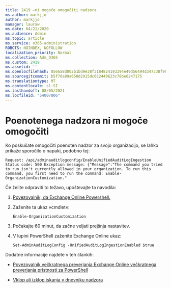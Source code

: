 ```yaml
---
title: 2419 –ni mogoče omogočiti nadzora
ms.author: markjjo
author: markjjo
manager: lauraw
ms.date: 04/21/2020
ms.audience: Admin
ms.topic: article
ms.service: o365-administration
ROBOTS: NOINDEX, NOFOLLOW
localization_priority: Normal
ms.collection: Adm_O365
ms.custom: 2419
ms.assetid: ''
ms.openlocfilehash: 0566a8d002b1bd9e38f3184824193394e49d56494d347338f96cfcdfdb758f4c
ms.sourcegitcommit: b5f7da89a650d2915dc652449623c78be6247175
ms.translationtype: MT
ms.contentlocale: sl-SI
ms.lasthandoff: 08/05/2021
ms.locfileid: "54007806"
---
```

# <a name="unable-to-enable-unified-auditing"></a>Poenotenega nadzora ni mogoče omogočiti

Ko poskušate omogočiti poenoten nadzor za svojo organizacijo, se lahko prikaže sporočilo o napaki, podobno tej:

```
Request: /api/adminauditlogconfig/EnableUnifiedAuditLogIngestion Status code: 500 Exception message: {"Message":"The command you tried to run isn't currently allowed in your organization. To run this command, you first need to run the command: Enable-OrganizationCustomization."
```

Če želite odpraviti to težavo, upoštevajte ta navodila:

1. [Povezovalnik, da Exchange Online Powershell.](https://docs.microsoft.com/powershell/exchange/exchange-online/connect-to-exchange-online-powershell/connect-to-exchange-online-powershell)

2. Zaženite ta ukaz »cmdlet«:

   ```
   Enable-OrganizationCustomization
   ```

3. Počakajte 60 minut, da začne veljati prejšnja nastavitev.

4. V lupini PowerShell zaženite Exchange Online ukaz:

   ```
   Set-AdminAuditLogConfig -UnifiedAuditLogIngestionEnabled $true
   ```

Dodatne informacije najdete v teh člankih:

- [Povezovalnik večkratnega preverjanja Exchange Online večkratnega preverjanja pristnosti za PowerShell](https://docs.microsoft.com/powershell/exchange/exchange-online/connect-to-exchange-online-powershell/mfa-connect-to-exchange-online-powershell)

-  [Vklop ali izklop iskanja v dnevniku nadzora](https://docs.microsoft.com/microsoft-365/compliance/turn-audit-log-search-on-or-off)
